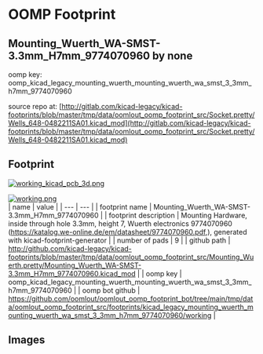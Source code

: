 # OOMP Footprint  
## Mounting_Wuerth_WA-SMST-3.3mm_H7mm_9774070960  by none  
  
oomp key: oomp_kicad_legacy_mounting_wuerth_mounting_wuerth_wa_smst_3_3mm_h7mm_9774070960  
  
source repo at: [http://gitlab.com/kicad-legacy/kicad-footprints/blob/master/tmp/data/oomlout_oomp_footprint_src/Socket.pretty/Wells_648-0482211SA01.kicad_mod](http://gitlab.com/kicad-legacy/kicad-footprints/blob/master/tmp/data/oomlout_oomp_footprint_src/Socket.pretty/Wells_648-0482211SA01.kicad_mod)  
## Footprint  
  
[![working_kicad_pcb_3d.png](working_kicad_pcb_3d_600.png)](working_kicad_pcb_3d.png)  
  
[![working.png](working_600.png)](working.png)  
| name | value | 
| --- | --- | 
| footprint name | Mounting_Wuerth_WA-SMST-3.3mm_H7mm_9774070960 | 
| footprint description | Mounting Hardware, inside through hole 3.3mm, height 7, Wuerth electronics 9774070960 (https://katalog.we-online.de/em/datasheet/9774070960.pdf,), generated with kicad-footprint-generator | 
| number of pads | 9 | 
| github path | http://github.com/kicad-legacy/kicad-footprints/blob/master/tmp/data/oomlout_oomp_footprint_src/Mounting_Wuerth.pretty/Mounting_Wuerth_WA-SMST-3.3mm_H7mm_9774070960.kicad_mod | 
| oomp key | oomp_kicad_legacy_mounting_wuerth_mounting_wuerth_wa_smst_3_3mm_h7mm_9774070960 | 
| oomp bot github | https://github.com/oomlout/oomlout_oomp_footprint_bot/tree/main/tmp/data/oomlout_oomp_footprint_src/footprints/kicad_legacy_mounting_wuerth_mounting_wuerth_wa_smst_3_3mm_h7mm_9774070960/working | 
## Images  
